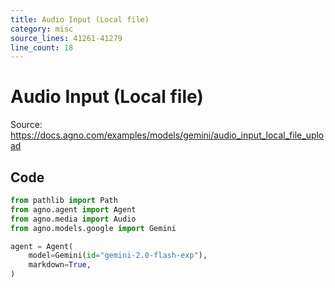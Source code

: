 ```yaml
---
title: Audio Input (Local file)
category: misc
source_lines: 41261-41279
line_count: 18
---
```


# Audio Input (Local file)
Source: https://docs.agno.com/examples/models/gemini/audio_input_local_file_upload



## Code

```python cookbook/models/google/gemini/audio_input_local_file_upload.py
from pathlib import Path
from agno.agent import Agent
from agno.media import Audio
from agno.models.google import Gemini

agent = Agent(
    model=Gemini(id="gemini-2.0-flash-exp"),
    markdown=True,
)

